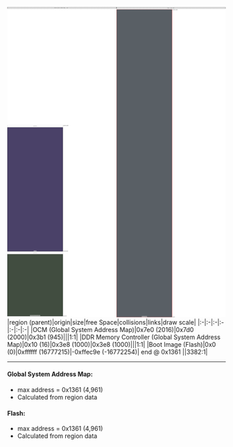 ![memory map diagram](A3_region_exceeds_height-no_maxaddress_set_diagram.png)
|region (parent)|origin|size|free Space|collisions|links|draw scale|
|:-|:-|:-|:-|:-|:-|:-|
|<span style='color:(15, 3, 54)'>OCM (Global System Address Map)</span>|0x7e0 (2016)|0x7d0 (2000)|0x3b1 (945)|||1:1|
|<span style='color:(2, 18, 1)'>DDR Memory Controller (Global System Address Map)</span>|0x10 (16)|0x3e8 (1000)|0x3e8 (1000)|||1:1|
|<span style='color:(34, 42, 50)'>Boot Image (Flash)</span>|0x0 (0)|0xffffff (16777215)|-0xffec9e (-16772254)| end @ 0x1361 ||3382:1|

---
#### Global System Address Map:
- max address = 0x1361 (4,961)
- Calculated from region data
#### Flash:
- max address = 0x1361 (4,961)
- Calculated from region data